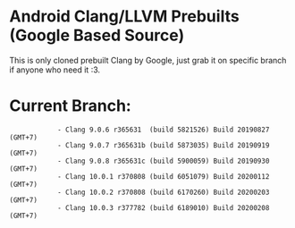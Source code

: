 # Android Clang/LLVM Prebuilts (Google Based Source)

This is only cloned prebuilt Clang by Google, just grab it on specific branch if anyone who need it :3.

# Current Branch:
                - Clang 9.0.6 r365631  (build 5821526) Build 20190827 (GMT+7)
                - Clang 9.0.7 r365631b (build 5873035) Build 20190919 (GMT+7)
                - Clang 9.0.8 r365631c (build 5900059) Build 20190930 (GMT+7)
                - Clang 10.0.1 r370808 (build 6051079) Build 20200112 (GMT+7)
                - Clang 10.0.2 r370808 (build 6170260) Build 20200203 (GMT+7)
                - Clang 10.0.3 r377782 (build 6189010) Build 20200208 (GMT+7) 
